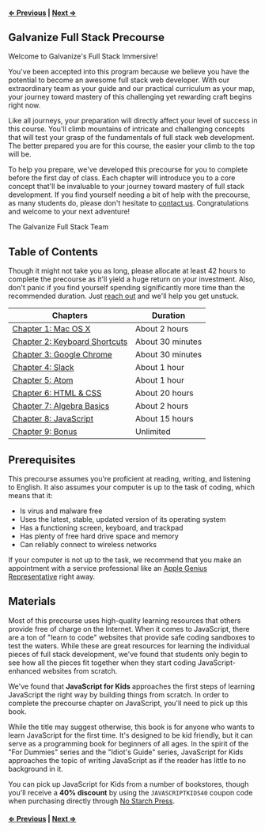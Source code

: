 #### [⇐ Previous](09_bonus.md) | [Next ⇒](01_macosx.md)

## Galvanize Full Stack Precourse

Welcome to Galvanize's Full Stack Immersive!

You've been accepted into this program because we believe you have the potential to become an awesome full stack web developer. With our extraordinary team as your guide and our practical curriculum as your map, your journey toward mastery of this challenging yet rewarding craft begins right now.

Like all journeys, your preparation will directly affect your level of success in this course. You'll climb mountains of intricate and challenging concepts that will test your grasp of the fundamentals of full stack web development. The better prepared you are for this course, the easier your climb to the top will be.

To help you prepare, we've developed this precourse for you to complete before the first day of class. Each chapter will introduce you to a core concept that'll be invaluable to your journey toward mastery of full stack development. If you find yourself needing a bit of help with the precourse, as many students do, please don't hesitate to [contact us][contact]. Congratulations and welcome to your next adventure!

The Galvanize Full Stack Team

## Table of Contents

Though it might not take you as long, please allocate at least 42 hours to complete the precourse as it'll yield a huge return on your investment. Also, don't panic if you find yourself spending significantly more time than the recommended duration. Just [reach out][contact] and we'll help you get unstuck.

| Chapters                                         | Duration           |
|--------------------------------------------------|--------------------|
| [Chapter 1: Mac OS X](01_macosx.md)              | About 2 hours      |
| [Chapter 2: Keyboard Shortcuts](02_shortcuts.md) | About 30 minutes   |
| [Chapter 3: Google Chrome](03_chrome.md)         | About 30 minutes   |
| [Chapter 4: Slack](04_slack.md)                  | About 1 hour       |
| [Chapter 5: Atom](05_atom.md)                    | About 1 hour       |
| [Chapter 6: HTML & CSS](06_html_css.md)          | About 20 hours     |
| [Chapter 7: Algebra Basics](07_algebra.md)       | About 2 hours      |
| [Chapter 8: JavaScript](08_javascript.md)        | About 15 hours     |
| [Chapter 9: Bonus](09_bonus.md)                  | Unlimited          |

## Prerequisites

This precourse assumes you're proficient at reading, writing, and listening to English. It also assumes your computer is up to the task of coding, which means that it:

* Is virus and malware free
* Uses the latest, stable, updated version of its operating system
* Has a functioning screen, keyboard, and trackpad
* Has plenty of free hard drive space and memory
* Can reliably connect to wireless networks

If your computer is not up to the task, we recommend that you make an appointment with a service professional like an [Apple Genius Representative][genius] right away.

## Materials

Most of this precourse uses high-quality learning resources that others provide free of charge on the Internet. When it comes to JavaScript, there are a ton of "learn to code" websites that provide safe coding sandboxes to test the waters. While these are great resources for learning the individual pieces of full stack development, we've found that students only begin to see how all the pieces fit together when they start coding JavaScript-enhanced websites from scratch.

We've found that **JavaScript for Kids** approaches the first steps of learning JavaScript the right way by building things from scratch. In order to complete the precourse chapter on JavaScript, you'll need to pick up this book.

While the title may suggest otherwise, this book is for anyone who wants to learn JavaScript for the first time. It's designed to be kid friendly, but it can serve as a programming book for beginners of all ages. In the spirit of the "For Dummies" series and the "Idiot's Guide" series, JavaScript for Kids approaches the topic of writing JavaScript as if the reader has little to no background in it.

You can pick up JavaScript for Kids from a number of bookstores, though you'll receive a **40% discount** by using the `JAVASCRIPTKIDS40` coupon code when purchasing directly through [No Starch Press][javascript-kids].

#### [⇐ Previous](09_bonus.md) | [Next ⇒](01_macosx.md)

[contact]: mailto:fs.all@galvanize.com
[genius]: https://www.apple.com/retail/geniusbar/
[javascript-kids]: https://www.nostarch.com/jsforkids
